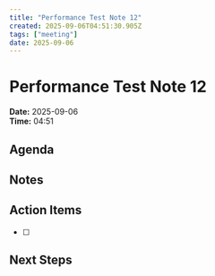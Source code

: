 ```yaml
---
title: "Performance Test Note 12"
created: 2025-09-06T04:51:30.905Z
tags: ["meeting"]
date: 2025-09-06
---
```


# Performance Test Note 12

**Date:** 2025-09-06  
**Time:** 04:51  

## Agenda


## Notes


## Action Items
- [ ] 

## Next Steps
